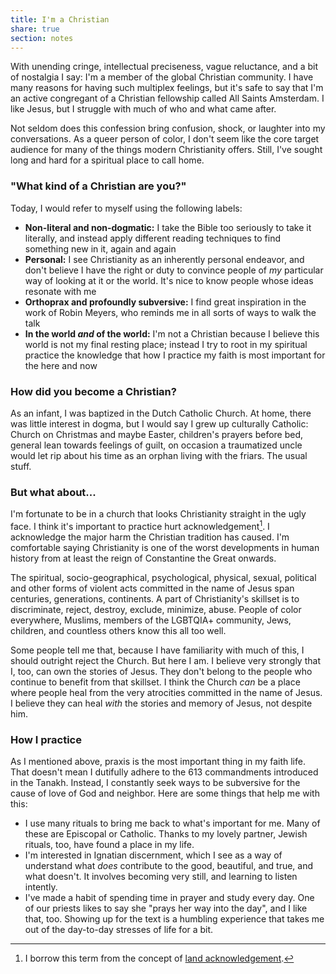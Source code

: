 ```yaml
---
title: I'm a Christian
share: true
section: notes
---
```


With unending cringe, intellectual preciseness, vague reluctance, and a bit of nostalgia I say: I'm a member of the global Christian community.  I have many reasons for having such multiplex feelings, but it's safe to say that I'm an active congregant of a Christian fellowship called All Saints Amsterdam. I like Jesus, but I struggle with much of who and what came after.

Not seldom does this confession bring confusion, shock, or laughter into my conversations. As a queer person of color, I don't seem like the core target audience for many of the things modern Christianity offers. Still, I've sought long and hard for a spiritual place to call home.

### "What kind of a Christian are you?" 
Today, I would refer to myself using the following labels:
- **Non-literal and non-dogmatic:** I take the Bible too seriously to take it literally, and instead apply different reading techniques to find something new in it, again and again
- **Personal:** I see Christianity as an inherently personal endeavor, and don't believe I have the right or duty to convince people of _my_ particular way of looking at it or the world. It's nice to know people whose ideas resonate with me
- **Orthoprax and profoundly subversive:** I find great inspiration in the work of Robin Meyers, who reminds me in all sorts of ways to walk the talk
- **In the world *and* of the world:** I'm not a Christian because I believe this world is not my final resting place; instead I try to root in my spiritual practice the knowledge that how I practice my faith is most important for the here and now

### How did you become a Christian?
As an infant, I was baptized in the Dutch Catholic Church. At home, there was little interest in dogma, but I would say I grew up culturally Catholic: Church on Christmas and maybe Easter, children's prayers before bed, general lean towards feelings of guilt, on occasion a traumatized uncle would let rip about his time as an orphan living with the friars. The usual stuff.

### But what about...
I'm fortunate to be in a church that looks Christianity straight in the ugly face. I think it's important to practice hurt acknowledgement[^1]. I acknowledge the major harm the Christian tradition has caused. I'm comfortable saying Christianity is one of the worst developments in human history from at least the reign of Constantine the Great onwards. 

The spiritual, socio-geographical, psychological, physical, sexual, political and other forms of violent acts committed in the name of Jesus span centuries, generations, continents. A part of Christianity's skillset is to discriminate, reject, destroy, exclude, minimize, abuse. People of color everywhere, Muslims, members of the LGBTQIA+ community, Jews, children, and countless others know this all too well.

Some people tell me that, because I have familiarity with much of this, I should outright reject the Church. But here I am. I believe very strongly that I, too, can own the stories of Jesus. They don't belong to the people who continue to benefit from that skillset. I think the Church *can* be a place where people heal from the very atrocities committed in the name of Jesus. I believe they can heal *with* the stories and memory of Jesus, not despite him.

### How I practice
As I mentioned above, praxis is the most important thing in my faith life. That doesn't mean I dutifully adhere to the 613 commandments introduced in the Tanakh. Instead, I constantly seek ways to be subversive for the cause of love of God and neighbor. Here are some things that help me with this:

- I use many rituals to bring me back to what's important for me. Many of these are Episcopal or Catholic. Thanks to my lovely partner, Jewish rituals, too, have found a place in my life.
- I'm interested in Ignatian discernment, which I see as a way of understand what *does* contribute to the good, beautiful, and true, and what doesn't. It involves becoming very still, and learning to listen intently. 
- I've made a habit of spending time in prayer and study every day.  One of our priests likes to say she "prays her way into the day", and I like that, too. Showing up for the text is a humbling experience that takes me out of the day-to-day stresses of life for a bit.

[^1]:I borrow this term from the concept of [land acknowledgement](https://en.wikipedia.org/wiki/Land_acknowledgement).